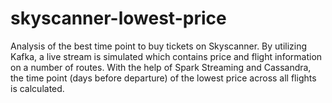 # skyscanner-lowest-price
Analysis of the best time point to buy tickets on Skyscanner. By utilizing Kafka, a live stream is simulated which contains price and flight information on a number of routes. With the help of Spark Streaming and Cassandra, the time point (days before departure) of the lowest price across all flights is calculated. 
